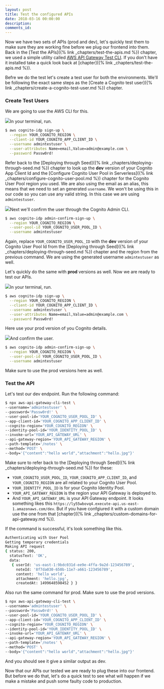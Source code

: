 ```yaml
---
layout: post
title: Test the configured APIs
date: 2018-03-16 00:00:00
description:
comments_id:
---
```


Now we have two sets of APIs (prod and dev), let's quickly test them to make sure they are working fine before we plug our frontend into them. Back in the [Test the APIs]({% link _chapters/test-the-apis.md %}) chapter, we used a simple utility called [AWS API Gateway Test CLI](https://github.com/AnomalyInnovations/aws-api-gateway-cli-test). If you don't have it installed take a quick look back at [chapter]({% link _chapters/test-the-apis.md %}).

Befre we do the test let's create a test user for both the environments. We'll be following the exact same steps as the [Create a Cognito test user]({% link _chapters/create-a-cognito-test-user.md %}) chapter.

### Create Test Users

We are going to use the AWS CLI for this.

<img class="code-marker" src="/assets/s.png" />In your terminal, run.

``` bash
$ aws cognito-idp sign-up \
  --region YOUR_COGNITO_REGION \
  --client-id YOUR_COGNITO_APP_CLIENT_ID \
  --username admintestuser \
  --user-attributes Name=email,Value=admin@example.com \
  --password Passw0rd!
```

Refer back to the [Deploying through Seed]({% link _chapters/deploying-through-seed.md %}) chapter to look up the **dev** version of your Cognito App Client Id and the [Configure Cognito User Pool in Serverless]({% link _chapters/configure-cognito-user-pool.md %}) chapter for the Cognito User Pool region you used. We are also using the email as an alias, this means that we need to set an generated `username`. We won't be using this in our code so you can use any valid string. In this case we are using `admintestuser`.

<img class="code-marker" src="/assets/s.png" />Next we'll confirm the user through the Cognito Admin CLI.

``` bash
$ aws cognito-idp admin-confirm-sign-up \
  --region YOUR_COGNITO_REGION \
  --user-pool-id YOUR_COGNITO_USER_POOL_ID \
  --username admintestuser
```

Again, replace `YOUR_COGNITO_USER_POOL_ID` with the **dev** version of your Cognito User Pool Id from the [Deploying through Seed]({% link _chapters/deploying-through-seed.md %}) chapter and the region from the previous command. We are using the generated username `admintestuser` as well.

Let's quickly do the same with **prod** versions as well. Now we are ready to test our APIs.

<img class="code-marker" src="/assets/s.png" />In your terminal, run.

``` bash
$ aws cognito-idp sign-up \
  --region YOUR_COGNITO_REGION \
  --client-id YOUR_COGNITO_APP_CLIENT_ID \
  --username admintestuser \
  --user-attributes Name=email,Value=admin@example.com \
  --password Passw0rd!
```

Here use your prod version of you Cognito details.

<img class="code-marker" src="/assets/s.png" />And confirm the user.

``` bash
$ aws cognito-idp admin-confirm-sign-up \
  --region YOUR_COGNITO_REGION \
  --user-pool-id YOUR_COGNITO_USER_POOL_ID \
  --username admintestuser
```

Make sure to use the prod versions here as well.

### Test the API

Let's test our dev endpoint. Run the following command:

``` bash
$ npx aws-api-gateway-cli-test \
--username='admintestuser' \
--password='Passw0rd!' \
--user-pool-id='YOUR_COGNITO_USER_POOL_ID' \
--app-client-id='YOUR_COGNITO_APP_CLIENT_ID' \
--cognito-region='YOUR_COGNITO_REGION' \
--identity-pool-id='YOUR_IDENTITY_POOL_ID' \
--invoke-url='YOUR_API_GATEWAY_URL' \
--api-gateway-region='YOUR_API_GATEWAY_REGION' \
--path-template='/notes' \
--method='POST' \
--body='{"content":"hello world","attachment":"hello.jpg"}'
```

Make sure to refer back to the [Deploying through Seed]({% link _chapters/deploying-through-seed.md %}) for these:

- `YOUR_COGNITO_USER_POOL_ID`, `YOUR_COGNITO_APP_CLIENT_ID`, and `YOUR_COGNITO_REGION` are all related to your Cognito User Pool.
- `YOUR_IDENTITY_POOL_ID` is for your Cognito Identity Pool.
- `YOUR_API_GATEWAY_REGION` is the region your API Gateway is deployed to.
- And `YOUR_API_GATEWAY_URL` is your API Gateway endpoint. It looks something likes this `https://ly55wbovq4.execute-api.us-east-1.amazonaws.com/dev`. But if you have confgiured it with a custom domain use the one from that [chapter]({% link _chapters/custom-domains-for-api-gateway.md %}).

If the command is successful, it's look something like this.

``` bash
Authenticating with User Pool
Getting temporary credentials
Making API request
{ status: 200,
  statusText: 'OK',
  data: 
   { userId: 'us-east-1:9bdc031d-ee9e-4ffa-9a2d-123456789',
     noteId: '8f7da030-650b-11e7-a661-123456789',
     content: 'hello world',
     attachment: 'hello.jpg',
     createdAt: 1499648598452 } }
```

Also run the same command for prod. Make sure to use the prod versions.

``` bash
$ npx aws-api-gateway-cli-test \
--username='admintestuser' \
--password='Passw0rd!' \
--user-pool-id='YOUR_COGNITO_USER_POOL_ID' \
--app-client-id='YOUR_COGNITO_APP_CLIENT_ID' \
--cognito-region='YOUR_COGNITO_REGION' \
--identity-pool-id='YOUR_IDENTITY_POOL_ID' \
--invoke-url='YOUR_API_GATEWAY_URL' \
--api-gateway-region='YOUR_API_GATEWAY_REGION' \
--path-template='/notes' \
--method='POST' \
--body='{"content":"hello world","attachment":"hello.jpg"}'
```

And you should see it give a similar output as dev.

Now that our APIs our tested we are ready to plug these into our frontend. But before we do that, let's do a quick test to see what will happen if we make a mistake and push some faulty code to production.
